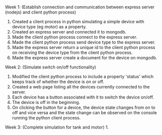 Week 1: (Establish connection and communication between express server (nodejs) and client python process)
 1. Created a client process in python simulating a simple device with device type (eg motor) as a property.
 2. Created an express server and connected it to mongodb.
 3. Made the client python process connect to the express server.
 4. Made the client python process send device type to the express server.
 5. Made the express server return a unique id to the client python process on receiving the device type from the client python process.
 6. Made the express server create a document for the device on mongodb.
 
Week 2: (Simulate switch on/off functionality)
 1. Modified the client python process to include a property 'status' which keeps track of whether the device is on or off.
 2. Created a web page listing all the devices currently connected to the server.
 3. Each device has a button associated with it to switch the device on/off.
 4. The device is off in the beginning.
 5. On clicking the button for a device, the device state changes from on to off and vice versa and the state change can be observed on the console running the python client process.
 
Week 3: (Complete simulation for tank and motor)
 1. 
 